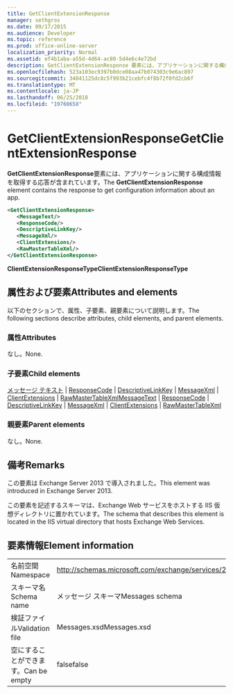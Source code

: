 ```yaml
---
title: GetClientExtensionResponse
manager: sethgros
ms.date: 09/17/2015
ms.audience: Developer
ms.topic: reference
ms.prod: office-online-server
localization_priority: Normal
ms.assetid: ef4b1aba-a55d-4d64-ac80-5d4e6c4e72bd
description: GetClientExtensionResponse 要素には、アプリケーションに関する構成情報を取得する応答が含まれています。
ms.openlocfilehash: 523a103ec9397b0dce08aa47b074303c9e6ac897
ms.sourcegitcommit: 34041125dc8c5f993b21cebfc4f8b72f0fd2cb6f
ms.translationtype: MT
ms.contentlocale: ja-JP
ms.lasthandoff: 06/25/2018
ms.locfileid: "19760658"
---
```

# <a name="getclientextensionresponse"></a><span data-ttu-id="cc56b-103">GetClientExtensionResponse</span><span class="sxs-lookup"><span data-stu-id="cc56b-103">GetClientExtensionResponse</span></span>

<span data-ttu-id="cc56b-104">**GetClientExtensionResponse**要素には、アプリケーションに関する構成情報を取得する応答が含まれています。</span><span class="sxs-lookup"><span data-stu-id="cc56b-104">The **GetClientExtensionResponse** element contains the response to get configuration information about an app.</span></span> 
  
```XML
<GetClientExtensionResponse>
   <MessageText/>
   <ResponseCode/>
   <DescriptiveLinkKey/>
   <MessageXml/>
   <ClientExtensions/>
   <RawMasterTableXml/>
</GetClientExtensionResponse>
```

 <span data-ttu-id="cc56b-105">**ClientExtensionResponseType**</span><span class="sxs-lookup"><span data-stu-id="cc56b-105">**ClientExtensionResponseType**</span></span>
## <a name="attributes-and-elements"></a><span data-ttu-id="cc56b-106">属性および要素</span><span class="sxs-lookup"><span data-stu-id="cc56b-106">Attributes and elements</span></span>

<span data-ttu-id="cc56b-107">以下のセクションで、属性、子要素、親要素について説明します。</span><span class="sxs-lookup"><span data-stu-id="cc56b-107">The following sections describe attributes, child elements, and parent elements.</span></span>
  
### <a name="attributes"></a><span data-ttu-id="cc56b-108">属性</span><span class="sxs-lookup"><span data-stu-id="cc56b-108">Attributes</span></span>

<span data-ttu-id="cc56b-109">なし。</span><span class="sxs-lookup"><span data-stu-id="cc56b-109">None.</span></span>
  
### <a name="child-elements"></a><span data-ttu-id="cc56b-110">子要素</span><span class="sxs-lookup"><span data-stu-id="cc56b-110">Child elements</span></span>

<span data-ttu-id="cc56b-111">[メッセージ テキスト](messagetext.md) | [ResponseCode](responsecode.md) | [DescriptiveLinkKey](descriptivelinkkey.md) | [MessageXml](messagexml.md) | [ClientExtensions](clientextensions.md) | [RawMasterTableXml](rawmastertablexml.md)</span><span class="sxs-lookup"><span data-stu-id="cc56b-111">[MessageText](messagetext.md) | [ResponseCode](responsecode.md) | [DescriptiveLinkKey](descriptivelinkkey.md) | [MessageXml](messagexml.md) | [ClientExtensions](clientextensions.md) | [RawMasterTableXml](rawmastertablexml.md)</span></span>
  
### <a name="parent-elements"></a><span data-ttu-id="cc56b-112">親要素</span><span class="sxs-lookup"><span data-stu-id="cc56b-112">Parent elements</span></span>

<span data-ttu-id="cc56b-113">なし。</span><span class="sxs-lookup"><span data-stu-id="cc56b-113">None.</span></span>
  
## <a name="remarks"></a><span data-ttu-id="cc56b-114">備考</span><span class="sxs-lookup"><span data-stu-id="cc56b-114">Remarks</span></span>

<span data-ttu-id="cc56b-115">この要素は Exchange Server 2013 で導入されました。</span><span class="sxs-lookup"><span data-stu-id="cc56b-115">This element was introduced in Exchange Server 2013.</span></span>
  
<span data-ttu-id="cc56b-116">この要素を記述するスキーマは、Exchange Web サービスをホストする IIS 仮想ディレクトリに置かれています。</span><span class="sxs-lookup"><span data-stu-id="cc56b-116">The schema that describes this element is located in the IIS virtual directory that hosts Exchange Web Services.</span></span>
  
## <a name="element-information"></a><span data-ttu-id="cc56b-117">要素情報</span><span class="sxs-lookup"><span data-stu-id="cc56b-117">Element information</span></span>

|||
|:-----|:-----|
|<span data-ttu-id="cc56b-118">名前空間</span><span class="sxs-lookup"><span data-stu-id="cc56b-118">Namespace</span></span>  <br/> |http://schemas.microsoft.com/exchange/services/2006/messages  <br/> |
|<span data-ttu-id="cc56b-119">スキーマ名</span><span class="sxs-lookup"><span data-stu-id="cc56b-119">Schema name</span></span>  <br/> |<span data-ttu-id="cc56b-120">メッセージ スキーマ</span><span class="sxs-lookup"><span data-stu-id="cc56b-120">Messages schema</span></span>  <br/> |
|<span data-ttu-id="cc56b-121">検証ファイル</span><span class="sxs-lookup"><span data-stu-id="cc56b-121">Validation file</span></span>  <br/> |<span data-ttu-id="cc56b-122">Messages.xsd</span><span class="sxs-lookup"><span data-stu-id="cc56b-122">Messages.xsd</span></span>  <br/> |
|<span data-ttu-id="cc56b-123">空にすることができます。</span><span class="sxs-lookup"><span data-stu-id="cc56b-123">Can be empty</span></span>  <br/> |<span data-ttu-id="cc56b-124">false</span><span class="sxs-lookup"><span data-stu-id="cc56b-124">false</span></span>  <br/> |
   

